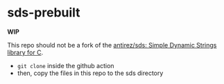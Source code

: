 sds-prebuilt
============
**WIP**

This repo should not be a fork of the [antirez/sds: Simple Dynamic Strings library for C](https://github.com/antirez/sds).
- `git clone` inside the github action
- then, copy the files in this repo to the sds directory
